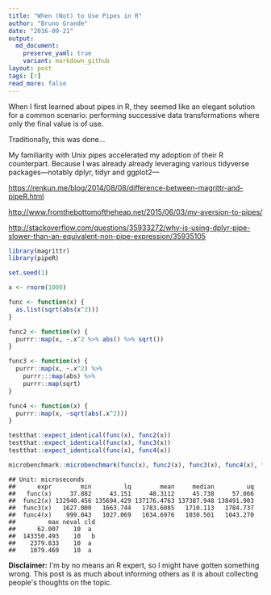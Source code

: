 ```yaml
---
title: "When (Not) to Use Pipes in R"
author: "Bruno Grande"
date: "2016-09-21"
output: 
  md_document:
    preserve_yaml: true
    variant: markdown_github
layout: post
tags: [r]
read_more: false
---
```


When I first learned about pipes in R, they seemed like an elegant solution for a common scenario: performing successive data transformations where only the final value is of use.

Traditionally, this was done...

My familiarity with Unix pipes accelerated my adoption of their R counterpart. Because I was already already leveraging various tidyverse packages—notably dplyr, tidyr and ggplot2—

<https://renkun.me/blog/2014/08/08/difference-between-magrittr-and-pipeR.html>

<http://www.fromthebottomoftheheap.net/2015/06/03/my-aversion-to-pipes/>

<http://stackoverflow.com/questions/35933272/why-is-using-dplyr-pipe-slower-than-an-equivalent-non-pipe-expression/35935105>

``` r
library(magrittr)
library(pipeR)

set.seed(1)

x <- rnorm(1000)

func <- function(x) {
  as.list(sqrt(abs(x^2)))
}

func2 <- function(x) {
  purrr::map(x, ~.x^2 %>% abs() %>% sqrt())
}

func3 <- function(x) {
  purrr::map(x, ~.x^2) %>% 
    purrr:::map(abs) %>% 
    purrr::map(sqrt)
}

func4 <- function(x) {
  purrr::map(x, ~sqrt(abs(.x^2)))
}

testthat::expect_identical(func(x), func2(x))
testthat::expect_identical(func(x), func3(x))
testthat::expect_identical(func(x), func4(x))

microbenchmark::microbenchmark(func(x), func2(x), func3(x), func4(x), times = 10)
```

    ## Unit: microseconds
    ##      expr        min         lq        mean     median         uq
    ##   func(x)     37.882     43.151     48.3112     45.738     57.066
    ##  func2(x) 132940.456 135694.429 137176.4763 137387.948 138491.903
    ##  func3(x)   1627.000   1663.744   1783.6085   1710.113   1784.737
    ##  func4(x)    999.043   1027.069   1034.6976   1030.501   1043.270
    ##         max neval cld
    ##      62.007    10  a 
    ##  143350.493    10   b
    ##    2379.833    10  a 
    ##    1079.469    10  a

**Disclaimer:** I'm by no means an R expert, so I might have gotten something wrong. This post is as much about informing others as it is about collecting people's thoughts on the topic.
